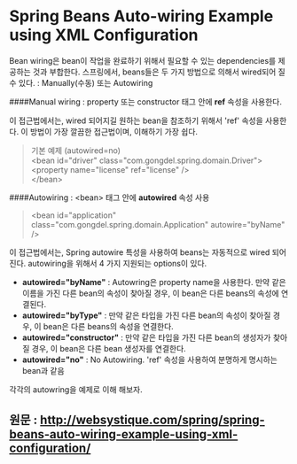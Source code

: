 Spring Beans Auto-wiring Example using XML Configuration
========================================================
Bean wiring은 bean이 작업을 완료하기 위해서 필요할 수 있는 dependencies를 제공하는 것과 부합한다.
스프링에서, beans들은 두 가지 방법으로 의해서 wired되어 질 수 있다. : Manually(수동) 또는 Autowiring

####Manual wiring : property 또는 constructor 태그 안에 **ref** 속성을 사용한다.

이 접근법에서는, wired 되어지길 원하는  bean을 참조하기 위해서 'ref' 속성을 사용한다.
이 방법이 가장 깔끔한 접근법이며, 이해하기 가장 쉽다.<br>
>기본 예제 (autowired=no)<br>
\<bean id="driver" class="com.gongdel.spring.domain.Driver"><br>
         \<property name="license" ref="license" /><br>
\</bean><br>


####Autowiring : \<bean> 태그 안에 **autowired** 속성 사용
>\<bean id="application" class="com.gongdel.spring.domain.Application" autowire="byName" /><br>

이 접근법에서는, Spring autowire 특성을 사용하여 beans는 자동적으로 wired 되어진다.
autowiring을 위해서 4 가지 지원되는 options이 있다.<br>
+ **autowired="byName"** : Autowring은 property name을 사용한다. 만약 같은 이름을 가진 다른 bean의 속성이 찾아질 경우, 이 bean은 다른 beans의 속성에 연결된다.
+ **autowired="byType"** : 만약 같은 타입을 가진 다른 bean의 속성이 찾아질 경우, 이 bean은 다른 beans의 속성을 연결한다.
+ **autowired="constructor"** : 만약 같은 타입을 가진 다른 bean의 생성자가 찾아질 경우, 이 bean은 다른 bean 생성자를 연결한다.
+ **autowired="no"** : No Autowiring. 'ref' 속성을 사용하여 분명하게 명시하는 bean과 같음<br>

각각의 autowring을 예제로 이해 해보자.



원문 : http://websystique.com/spring/spring-beans-auto-wiring-example-using-xml-configuration/
-----------------------------------------------------------------------------------------------
 